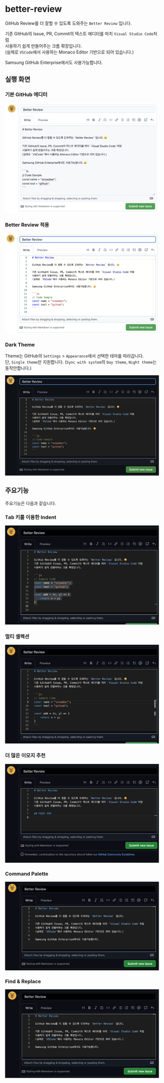 # better-review

GitHub Review를 더 잘할 수 있도록 도와주는 `Better Review` 입니다.

기존 GitHub의 Issue, PR, Commit의 텍스트 에디터를 마치 `Visual Studio Code`처럼  
사용하기 쉽게 만들어주는 크롬 확장입니다.  
(실제로 `VSCode`에서 사용하는 Monaco Editor 기반으로 되어 있습니다.)

Samsung GitHub Enterprise에서도 사용가능합니다.

## 실행 화면

### 기본 GitHub 에디터

![image](docs/before.png)

### Better Review 적용

![image](docs/after.png)

### Dark Theme

Theme는 GitHub의 `Settings` > `Appearance`에서 선택한 테마를 따라갑니다.  
단, `Single theme`만 지원합니다. (`Sync with system`의 `Day theme`, `Night theme`는 동작안합니다.)

![image](docs/after-dark-theme.png)

## 주요기능

주요기능은 다음과 같습니다.

### <kbd>Tab</kbd> 키를 이용한 Indent

![image](docs/tab-indent.gif)

### 멀티 셀렉션

![image](docs/multi-select.gif)

### 더 많은 이모지 추천

![image](docs/emoji.gif)

### Command Palette

![image](docs/command-palette.gif)

### Find & Replace

![image](docs/find-and-replace.gif)
